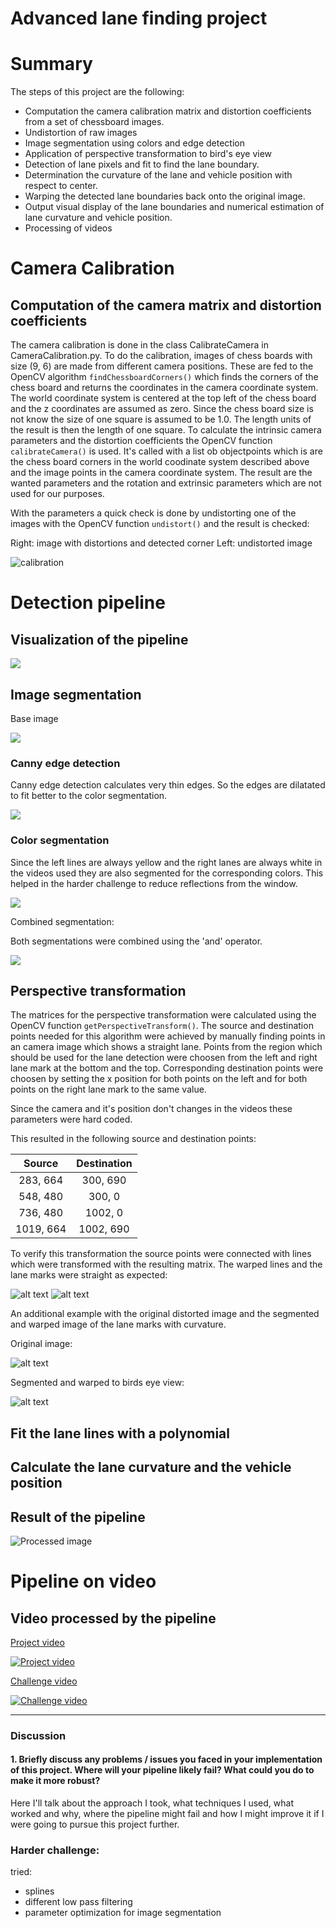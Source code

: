 # **Advanced lane finding project**


# Summary

The steps of this project are the following:

* Computation the camera calibration matrix and distortion coefficients from a set of chessboard images.
* Undistortion of raw images
* Image segmentation using colors and edge detection
* Application of perspective transformation to bird's eye view
* Detection of lane pixels and fit to find the lane boundary.
* Determination the curvature of the lane and vehicle position with respect to center.
* Warping the detected lane boundaries back onto the original image.
* Output visual display of the lane boundaries and numerical estimation of lane curvature and vehicle position.
* Processing of videos


# Camera Calibration

## Computation of the camera matrix and distortion coefficients

The camera calibration is done in the class CalibrateCamera in CameraCalibration.py.
To do the calibration, images of chess boards with size (9, 6) are made from different camera positions. These are fed to the OpenCV algorithm `findChessboardCorners()` which finds the corners of the chess board and returns the coordinates in the camera coordinate system.
The world coordinate system is centered at the top left of the chess board and the z coordinates are assumed as zero. Since the chess board size is not know the size of one square is assumed to be 1.0. The length units of the result is then the length of one square.
To calculate the intrinsic camera parameters and the distortion coefficients the OpenCV function `calibrateCamera()` is used. It's called with a list ob objectpoints which is are the chess board corners in the world coodinate system described above and the image points in the camera coordinate system.
The result are the wanted parameters and the rotation and extrinsic parameters which are not used for our purposes.

With the parameters a quick check is done by undistorting one of the images with the OpenCV function `undistort()` and the result is checked:

Right: image with distortions and detected corner
Left: undistorted image

![calibration](docu_images/calibration.jpg)


# Detection pipeline

## Visualization of the pipeline

![](docu_images/pipeline4.jpg)

## Image segmentation

Base image

<img src="docu_images/image0110_challenge_undist.jpg" style="max-width: 500px; height: auto;">

### Canny edge detection

Canny edge detection calculates very thin edges. So the edges are dilatated to fit better to the color segmentation.

<img src="docu_images/image0110_challenge_seg_canny.jpg" style="max-width: 500px; height: auto;">

### Color segmentation

Since the left lines are always yellow and the right lanes are always white in the videos used they are also segmented for the corresponding colors. This helped in the harder challenge to reduce reflections from the window.

<img src="docu_images/image0110_challenge_seg_color.jpg" style="max-width: 500px; height: auto;">

Combined segmentation:

Both segmentations were combined using the 'and' operator.

<img src="docu_images/image0110_challenge_seg_combined.jpg" style="max-width: 500px; height: auto;">

## Perspective transformation

The matrices for the perspective transformation were calculated using the OpenCV function `getPerspectiveTransform()`. The source and destination points needed for this algorithm were achieved by manually finding points in an camera image which shows a straight lane. Points from the region which should be used for the lane detection were choosen from the left and right lane mark at the bottom and the top.
Corresponding destination points were choosen by setting the x position for both points on the left and for both points on the right lane mark to the same value.

Since the camera and it's position don't changes in the videos these parameters were hard coded.

This resulted in the following source and destination points:

| Source        | Destination   | 
|:-------------:|:-------------:| 
| 283, 664      | 300, 690      | 
| 548, 480      | 300, 0        |
| 736, 480      | 1002, 0       |
| 1019, 664     | 1002, 690     |

To verify this transformation the source points were connected with lines which were transformed with the resulting matrix. The warped lines and the lane marks were straight as expected:

![alt text](docu_images/transformationPointsOriginal.png)
![alt text](docu_images/transformationPointsWarped.png)

An additional example with the original distorted image and the segmented and warped image of the lane marks with curvature.

Original image:

![alt text](docu_images/image0110_challenge_undist.jpg)

Segmented and warped to birds eye view:

![alt text](docu_images/image0110_challenge_seg_bird.jpg)

## Fit the lane lines with a polynomial



## Calculate the lane curvature and the vehicle position



## Result of the pipeline


![Processed image](./docu_images/result.jpg)


# Pipeline on video

## Video processed by the pipeline

[Project video](./processed_videos/project_video.mp4)

[![Project video](./docu_images/video_project.png)](./processed_videos/project_video.mp4)

[Challenge video](./processed_videos/challenge_video.mp4)

[![Challenge video](./docu_images/video_challenge.png)](./processed_videos/challenge_video.mp4)

---

### Discussion

#### 1. Briefly discuss any problems / issues you faced in your implementation of this project.  Where will your pipeline likely fail?  What could you do to make it more robust?

Here I'll talk about the approach I took, what techniques I used, what worked and why, where the pipeline might fail and how I might improve it if I were going to pursue this project further.  

### Harder challenge:

tried:
- splines
- different low pass filtering
- parameter optimization for image segmentation
